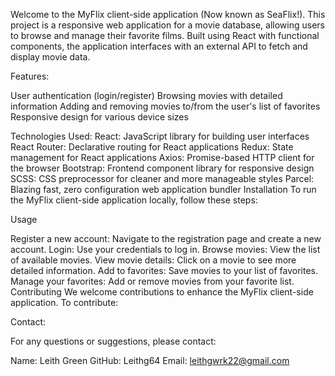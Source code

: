 Welcome to the MyFlix client-side application (Now known as SeaFlix!). This project is a responsive web application for a movie database, allowing users to browse and manage their favorite films. Built using React with functional components, the application interfaces with an external API to fetch and display movie data.


Features:


User authentication (login/register)
Browsing movies with detailed information
Adding and removing movies to/from the user's list of favorites
Responsive design for various device sizes


Technologies Used:
React: JavaScript library for building user interfaces
React Router: Declarative routing for React applications
Redux: State management for React applications
Axios: Promise-based HTTP client for the browser
Bootstrap: Frontend component library for responsive design
SCSS: CSS preprocessor for cleaner and more manageable styles
Parcel: Blazing fast, zero configuration web application bundler
Installation
To run the MyFlix client-side application locally, follow these steps:


Usage


Register a new account: Navigate to the registration page and create a new account.
Login: Use your credentials to log in.
Browse movies: View the list of available movies.
View movie details: Click on a movie to see more detailed information.
Add to favorites: Save movies to your list of favorites.
Manage your favorites: Add or remove movies from your favorite list.
Contributing
We welcome contributions to enhance the MyFlix client-side application. To contribute:


Contact:


For any questions or suggestions, please contact:


Name: Leith Green
GitHub: Leithg64
Email: leithgwrk22@gmail.com
